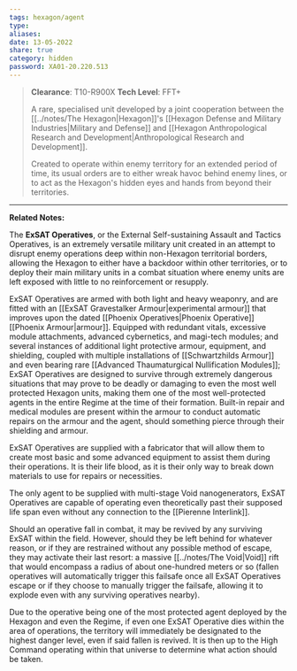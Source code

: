 ```yaml
---
tags: hexagon/agent
type: 
aliases: 
date: 13-05-2022
share: true
category: hidden
password: XA01-20.220.513
---
```


> **Clearance**: T10-R900X
> **Tech Level**: FFT+
> 
> A rare, specialised unit developed by a joint cooperation between the [[../notes/The Hexagon|Hexagon]]'s [[Hexagon Defense and Military Industries|Military and Defense]] and [[Hexagon Anthropological Research and Development|Anthropological Research and Development]].
> 
> Created to operate within enemy territory for an extended period of time, its usual orders are to either wreak havoc behind enemy lines, or to act as the Hexagon's hidden eyes and hands from beyond their territories.
---

**Related Notes:** 

The **ExSAT Operatives**, or the External Self-sustaining Assault and Tactics Operatives, is an extremely versatile military unit created in an attempt to disrupt enemy operations deep within non-Hexagon territorial borders, allowing the Hexagon to either have a backdoor within other territories, or to deploy their main military units in a combat situation where enemy units are left exposed with little to no reinforcement or resupply.

ExSAT Operatives are armed with both light and heavy weaponry, and are fitted with an [[ExSAT Gravestalker Armour|experimental armour]] that improves upon the dated [[Phoenix Operatives|Phoenix Operative]] [[Phoenix Armour|armour]]. Equipped with redundant vitals, excessive module attachments, advanced cybernetics, and magi-tech modules; and several instances of additional light protective armour, equipment, and shielding, coupled with multiple installations of [[Schwartzhilds Armour]] and even bearing rare [[Advanced Thaumaturgical Nullification Modules]]; ExSAT Operatives are designed to survive through extremely dangerous situations that may prove to be deadly or damaging to even the most well protected Hexagon units, making them one of the most well-protected agents in the entire Regime at the time of their formation. Built-in repair and medical modules are present within the armour to conduct automatic repairs on the armour and the agent, should something pierce through their shielding and armour.

ExSAT Operatives are supplied with a fabricator that will allow them to create most basic and some advanced equipment to assist them during their operations. It is their life blood, as it is their only way to break down materials to use for repairs or necessities.

The only agent to be supplied with multi-stage Void nanogenerators, ExSAT Operatives are capable of operating even theoretically past their supposed life span even without any connection to the [[Pierenne Interlink]].

Should an operative fall in combat, it may be revived by any surviving ExSAT within the field. However, should they be left behind for whatever reason, or if they are restrained without any possible method of escape, they may activate their last resort: a massive [[../notes/The Void|Void]] rift that would encompass a radius of about one-hundred meters or so (fallen operatives will automatically trigger this failsafe once all ExSAT Operatives escape or if they choose to manually trigger the failsafe, allowing it to explode even with any surviving operatives nearby).

Due to the operative being one of the most protected agent deployed by the Hexagon and even the Regime, if even one ExSAT Operative dies within the area of operations, the territory will immediately be designated to the highest danger level, even if said fallen is revived. It is then up to the High Command operating within that universe to determine what action should be taken.